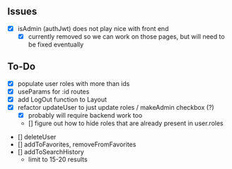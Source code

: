 ## Issues
- [x] isAdmin (authJwt) does not play nice with front end
    - [x] currently removed so we can work on those pages, but will need to be fixed eventually

## To-Do
- [x] populate user roles with more than ids
- [x] useParams for :id routes
- [x] add LogOut function to Layout
- [x] refactor updateUser to just update roles / makeAdmin checkbox (?)
    - [x] probably will require backend work too
    - [] figure out how to hide roles that are already present in user.roles
- [] deleteUser
- [] addToFavorites, removeFromFavorites
- [] addToSearchHistory
    - limit to 15-20 results